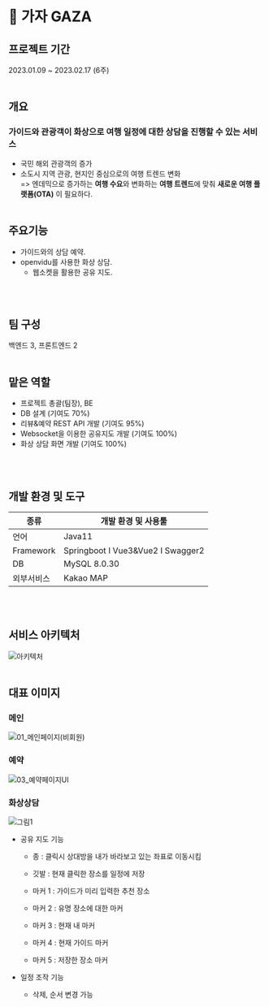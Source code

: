 # 🛫 가자 GAZA
    
## 프로젝트 기간
2023.01.09 ~ 2023.02.17 (6주)
</br></br>
## 개요
### 가이드와 관광객이 화상으로 여행 일정에 대한 상담을 진행할 수 있는 서비스
- 국민 해외 관광객의 증가
- 소도시 지역 관광, 현지인 중심으로의 여행 트렌드 변화  
=> 엔데믹으로 증가하는 **여행 수요**와 변화하는 **여행 트렌드**에 맞춰 **새로운 여행 플랫폼(OTA)** 이 필요하다.
</br></br>
## 주요기능
- 가이드와의 상담 예약.
- openvidu를 사용한 화상 상담.
    - 웹소켓을 활용한 공유 지도.
    
</br></br>
## 팀 구성
백엔드 3, 프론트엔드 2
</br></br>
## 맡은 역할
- 프로젝트 총괄(팀장), BE
- DB 설계 (기여도 70%)
- 리뷰&예약 REST API 개발 (기여도 95%)
- Websocket을 이용한 공유지도 개발 (기여도 100%)
- 화상 상담 화면 개발 (기여도 100%)

</br></br>
## 개발 환경 및 도구
|종류 | 개발 환경 및 사용툴|
|--- | ---|
|언어 | Java11|
|Framework | Springboot I Vue3&Vue2 I Swagger2|
|DB | MySQL 8.0.30|
|외부서비스 | Kakao MAP|
  
</br></br>
## 서비스 아키텍처
![아키텍처](https://user-images.githubusercontent.com/44861724/226767720-74d022dc-fa7f-431d-ac9f-24b209fba7e2.PNG)
</br></br>
## 대표 이미지

### 메인
![01_메인페이지(비회원)](https://user-images.githubusercontent.com/44861724/221076088-efab2947-626f-4910-a5b4-4d593f57016d.PNG)
</br>

### 예약
![03_예약페이지UI](https://user-images.githubusercontent.com/44861724/221076115-80f15eb2-7417-4bab-b9c9-b10faba413f4.PNG)
</br>

### 화상상담
![그림1](https://user-images.githubusercontent.com/44861724/226770506-40e96046-5553-4d63-aec3-6b1341516c1b.png)
- 공유 지도 기능
    - 종 : 클릭시 상대방을 내가 바라보고 있는 좌표로 이동시킴 
    - 깃발 : 현재 클릭한 장소를 일정에 저장

    - 마커 1 : 가이드가 미리 입력한 추천 장소
    - 마커 2 : 유명 장소에 대한 마커
    - 마커 3 : 현재 내 마커 
    - 마커 4 : 현재 가이드 마커
    - 마커 5 : 저장한 장소 마커 

- 일정 조작 기능
    - 삭제, 순서 변경 가능
